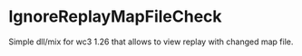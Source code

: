 # IgnoreReplayMapFileCheck

Simple dll/mix for wc3 1.26 that allows to view replay with changed map file.
